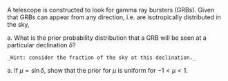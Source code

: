 A telescope is constructed to look for gamma ray bursters (GRBs). Given that GRBs can appear from any direction,
i.e. are isotropically distributed in the sky,

a.  What is the prior probability distribution that a GRB will be seen at a particular declination $\delta$?

    _Hint: consider the fraction of the sky at this declination._

a.  If $\mu = \sin \delta$, show that the prior for $\mu$ is uniform for $-1 < \mu < 1$.
